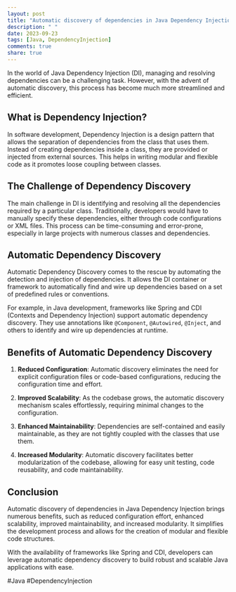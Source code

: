 ```yaml
---
layout: post
title: "Automatic discovery of dependencies in Java Dependency Injection."
description: " "
date: 2023-09-23
tags: [Java, DependencyInjection]
comments: true
share: true
---
```


In the world of Java Dependency Injection (DI), managing and resolving dependencies can be a challenging task. However, with the advent of automatic discovery, this process has become much more streamlined and efficient.

## What is Dependency Injection?

In software development, Dependency Injection is a design pattern that allows the separation of dependencies from the class that uses them. Instead of creating dependencies inside a class, they are provided or injected from external sources. This helps in writing modular and flexible code as it promotes loose coupling between classes.

## The Challenge of Dependency Discovery

The main challenge in DI is identifying and resolving all the dependencies required by a particular class. Traditionally, developers would have to manually specify these dependencies, either through code configurations or XML files. This process can be time-consuming and error-prone, especially in large projects with numerous classes and dependencies.

## Automatic Dependency Discovery

Automatic Dependency Discovery comes to the rescue by automating the detection and injection of dependencies. It allows the DI container or framework to automatically find and wire up dependencies based on a set of predefined rules or conventions.

For example, in Java development, frameworks like Spring and CDI (Contexts and Dependency Injection) support automatic dependency discovery. They use annotations like `@Component`, `@Autowired`, `@Inject`, and others to identify and wire up dependencies at runtime.

## Benefits of Automatic Dependency Discovery

1. **Reduced Configuration**: Automatic discovery eliminates the need for explicit configuration files or code-based configurations, reducing the configuration time and effort.

2. **Improved Scalability**: As the codebase grows, the automatic discovery mechanism scales effortlessly, requiring minimal changes to the configuration.

3. **Enhanced Maintainability**: Dependencies are self-contained and easily maintainable, as they are not tightly coupled with the classes that use them.

4. **Increased Modularity**: Automatic discovery facilitates better modularization of the codebase, allowing for easy unit testing, code reusability, and code maintainability.

## Conclusion

Automatic discovery of dependencies in Java Dependency Injection brings numerous benefits, such as reduced configuration effort, enhanced scalability, improved maintainability, and increased modularity. It simplifies the development process and allows for the creation of modular and flexible code structures.

With the availability of frameworks like Spring and CDI, developers can leverage automatic dependency discovery to build robust and scalable Java applications with ease.

#Java #DependencyInjection